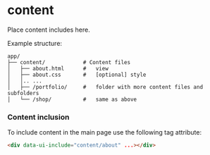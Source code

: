# content

Place content includes here.

Example structure:

```
app/
├── content/            # Content files
│   ├── about.html      #   view
│   ├── about.css       #   [optional] style
│   │.. ...
│   ├── /portfolio/     #   folder with more content files and subfolders
│   └── /shop/          #   same as above
```

### Content inclusion

To include content in the main page use the following tag attribute:

```html
<div data-ui-include="content/about" ...></div>
```
